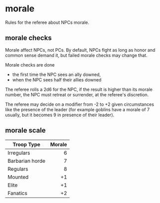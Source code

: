 
# morale

Rules for the referee about NPCs morale.

## morale checks

Morale affect NPCs, not PCs. By default, NPCs fight as long as honor and common sense demand it, but failed morale checks may change that.

Morale checks are done

* the first time the NPC sees an ally downed,
* when the NPC sees half their allies downed

The referee rolls a 2d6 for the NPC, if the result is higher than its morale number, the NPC must retreat or surrender, at the referee's discretion.

The referee may decide on a modifier from -2 to +2 given circumstances like the presence of the leader (for example goblins have a morale of 7 usually, but it becomes 9 in presence of their leader).

## morale scale

| Troop Type           | Morale |
|----------------------|-------:|
| Irregulars           |      6 |
| Barbarian horde      |      7 |
| Regulars             |      8 |
| Mounted              |     +1 |
| Elite                |     +1 |
| Fanatics             |     +2 |

